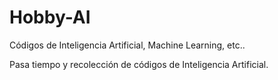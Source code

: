# Hobby-AI

Códigos de Inteligencia Artificial, Machine Learning, etc..

Pasa tiempo y recolección de códigos de Inteligencia Artificial.
